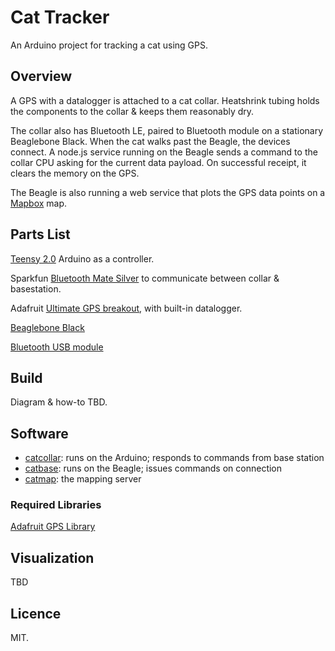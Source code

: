 # Cat Tracker

An Arduino project for tracking a cat using GPS. 

## Overview

A GPS with a datalogger is attached to a cat collar. Heatshrink tubing holds the components to the collar & keeps them reasonably dry. 

The collar also has Bluetooth LE, paired to Bluetooth module on a stationary Beaglebone Black. When the cat walks past the Beagle, the devices connect. A node.js service running on the Beagle sends a command to the collar CPU asking for the current data payload. On successful receipt, it clears the memory on the GPS.

The Beagle is also running a web service that plots the GPS data points on a [Mapbox](https://www.mapbox.com) map.

## Parts List

[Teensy 2.0](http://www.pjrc.com/store/teensy.html) Arduino as a controller.

Sparkfun [Bluetooth Mate Silver](https://www.sparkfun.com/products/10393) to communicate between collar & basestation.

Adafruit [Ultimate GPS breakout](http://www.adafruit.com/products/746), with built-in datalogger.

[Beaglebone Black](http://www.adafruit.com/products/1278)

[Bluetooth USB module](http://www.adafruit.com/products/1327)

## Build

Diagram & how-to TBD.

## Software

* [catcollar](./catcollar/): runs on the Arduino; responds to commands from base station
* [catbase](./catbase/): runs on the Beagle; issues commands on connection
* [catmap](./catmap/): the mapping server

### Required Libraries

[Adafruit GPS Library](https://github.com/adafruit/Adafruit-GPS-Library)  <br />

## Visualization

TBD

## Licence 

MIT.
